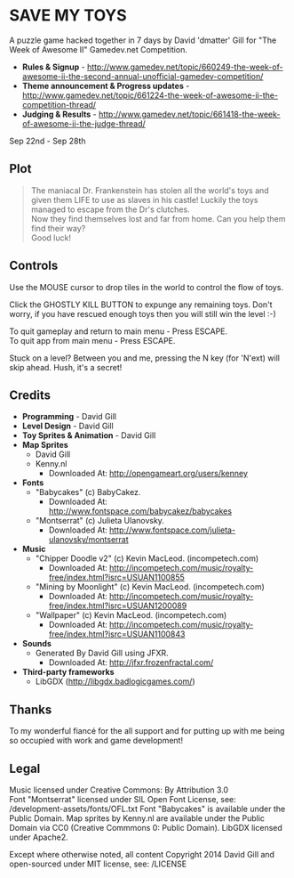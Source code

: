 ﻿# SAVE MY TOYS
A puzzle game hacked together in 7 days by David 'dmatter' Gill for "The Week of Awesome II" Gamedev.net Competition.

+ **Rules & Signup** - http://www.gamedev.net/topic/660249-the-week-of-awesome-ii-the-second-annual-unofficial-gamedev-competition/
+ **Theme announcement & Progress updates** - http://www.gamedev.net/topic/661224-the-week-of-awesome-ii-the-competition-thread/
+ **Judging & Results** - http://www.gamedev.net/topic/661418-the-week-of-awesome-ii-the-judge-thread/

Sep 22nd - Sep 28th


## Plot
> The maniacal Dr. Frankenstein has stolen all the world's toys and given them LIFE to use as slaves in his castle!
> Luckily the toys managed to escape from the Dr's clutches.  
> Now they find themselves lost and far from home.
> Can you help them find their way?  
> Good luck!


## Controls
Use the MOUSE cursor to drop tiles in the world to control the flow of toys.

Click the GHOSTLY KILL BUTTON to expunge any remaining toys. Don't worry, if you have rescued enough toys then you will still win the level :-)

To quit gameplay and return to main menu - Press ESCAPE.  
To quit app from main menu - Press ESCAPE.

Stuck on a level? Between you and me, pressing the N key (for 'N'ext) will skip ahead. Hush, it's a secret!



## Credits

+ **Programming**  - David Gill  
+ **Level Design** - David Gill  
+ **Toy Sprites & Animation** - David Gill  
+ **Map Sprites**
  + David Gill
  + Kenny.nl
    + Downloaded At: http://opengameart.org/users/kenney  
+ **Fonts**
  + "Babycakes" (c) BabyCakez.
    + Downloaded At: http://www.fontspace.com/babycakez/babycakes
  + "Montserrat" (c) Julieta Ulanovsky.
    + Downloaded At: http://www.fontspace.com/julieta-ulanovsky/montserrat
+ **Music**
  + "Chipper Doodle v2" (c) Kevin MacLeod. (incompetech.com)
    + Downloaded At: http://incompetech.com/music/royalty-free/index.html?isrc=USUAN1100855
  + "Mining by Moonlight" (c) Kevin MacLeod. (incompetech.com)
    + Downloaded At: http://incompetech.com/music/royalty-free/index.html?isrc=USUAN1200089
  + "Wallpaper" (c) Kevin MacLeod. (incompetech.com)
    + Downloaded At: http://incompetech.com/music/royalty-free/index.html?isrc=USUAN1100843
+ **Sounds**
  + Generated By David Gill using JFXR.
    + Downloaded At: http://jfxr.frozenfractal.com/
+ **Third-party frameworks**
  + LibGDX (http://libgdx.badlogicgames.com/)


## Thanks
To my wonderful fiancé for the all support and for putting up with me being so occupied with work and game development!


## Legal
Music licensed under Creative Commons: By Attribution 3.0  
Font "Montserrat" licensed under SIL Open Font License, see: /development-assets/fonts/OFL.txt
Font "Babycakes" is available under the Public Domain.
Map sprites by Kenny.nl are available under the Public Domain via CC0 (Creative Commmons 0: Public Domain).
LibGDX licensed under Apache2.

Except where otherwise noted, all content Copyright 2014 David Gill and open-sourced under MIT license, see: /LICENSE